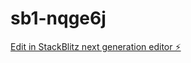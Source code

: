 # sb1-nqge6j

[Edit in StackBlitz next generation editor ⚡️](https://stackblitz.com/~/github.com/srinivas123p/sb1-nqge6j)